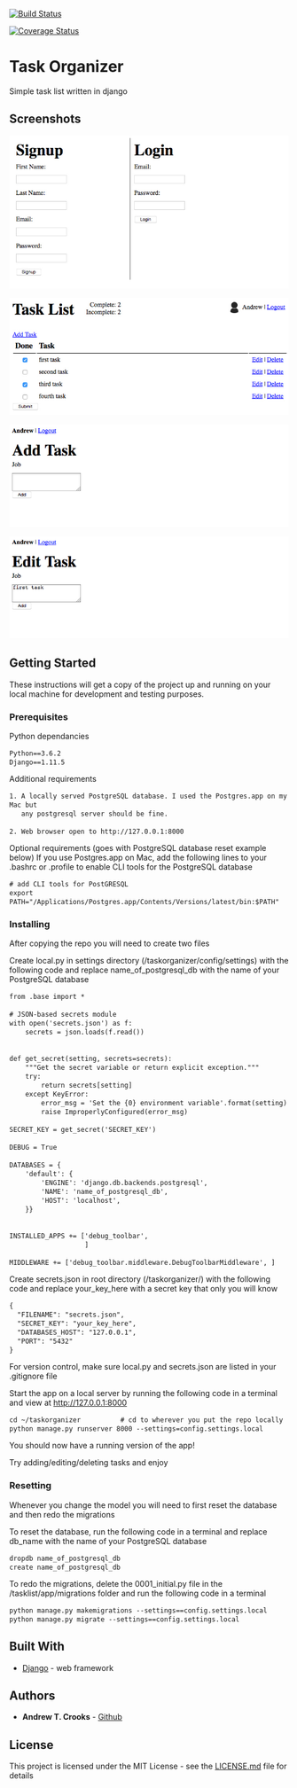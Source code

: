 [![Build Status](https://travis-ci.org/andrewtcrooks/taskorganizer.svg?branch=master)](https://travis-ci.org/andrewtcrooks/taskorganizer)

[![Coverage Status](https://coveralls.io/repos/github/andrewtcrooks/taskorganizer/badge.svg?branch=master)](https://coveralls.io/github/andrewtcrooks/taskorganizer?branch=master)


 # Task Organizer

Simple task list written in django


## Screenshots

<!--adding {attach} like this ({attach}screenshot*.jpg) -->


![Sign-in/Login](screenshot1.jpg?raw=true "Sign-in/Login")

![Task List](screenshot2.jpg?raw=true "Task List")

![Add Task](screenshot3.jpg?raw=true "Add Task")

![Edit Task](screenshot4.jpg?raw=true "Edit Task")


## Getting Started

These instructions will get a copy of the project up and running on your local machine for development and testing purposes.

### Prerequisites

Python dependancies
```
Python==3.6.2
Django==1.11.5
```




Additional requirements
```
1. A locally served PostgreSQL database. I used the Postgres.app on my Mac but 
   any postgresql server should be fine.

2. Web browser open to http://127.0.0.1:8000
```


Optional requirements (goes with PostgreSQL database reset example below)
If you use Postgres.app on Mac, add the following lines to your .bashrc or .profile to enable CLI tools for the PostgreSQL database
```
# add CLI tools for PostGRESQL
export PATH="/Applications/Postgres.app/Contents/Versions/latest/bin:$PATH"
```

### Installing

After copying the repo you will need to create two files

Create local.py in settings directory (/taskorganizer/config/settings) with the following code and replace name_of_postgresql_db with the name of your PostgreSQL database
```
from .base import *

# JSON-based secrets module
with open('secrets.json') as f:
    secrets = json.loads(f.read())


def get_secret(setting, secrets=secrets):
    """Get the secret variable or return explicit exception."""
    try:
        return secrets[setting]
    except KeyError:
        error_msg = 'Set the {0} environment variable'.format(setting)
        raise ImproperlyConfigured(error_msg)

SECRET_KEY = get_secret('SECRET_KEY')

DEBUG = True

DATABASES = {
    'default': {
        'ENGINE': 'django.db.backends.postgresql',
        'NAME': 'name_of_postgresql_db',
        'HOST': 'localhost',
    }}


INSTALLED_APPS += ['debug_toolbar',
                   ]

MIDDLEWARE += ['debug_toolbar.middleware.DebugToolbarMiddleware', ]

```

Create secrets.json in root directory (/taskorganizer/) with the following code and replace your_key_here with a secret key that only you will know
```
{
  "FILENAME": "secrets.json",
  "SECRET_KEY": "your_key_here",
  "DATABASES_HOST": "127.0.0.1",
  "PORT": "5432"
}
```

For version control, make sure local.py and secrets.json are listed in your .gitignore file

Start the app on a local server by running the following code in a terminal and view at http://127.0.0.1:8000

```
cd ~/taskorganizer          # cd to wherever you put the repo locally
python manage.py runserver 8000 --settings=config.settings.local
```

You should now have a running version of the app!

Try adding/editing/deleting tasks and enjoy


### Resetting

Whenever you change the model you will need to first reset the database and then redo the migrations

To reset the database, run the following code in a terminal and replace db_name with the name of your PostgreSQL database
```
dropdb name_of_postgresql_db
create name_of_postgresql_db
```

To redo the migrations, delete the 0001_initial.py file in the /tasklist/app/migrations folder and run the following code in a terminal
```
python manage.py makemigrations --settings==config.settings.local
python manage.py migrate --settings==config.settings.local
```


## Built With

* [Django](https://docs.djangoproject.com/en/1.11/) - web framework

## Authors

* **Andrew T. Crooks** - [Github](https://github.com/andrewtcrooks)

## License

This project is licensed under the MIT License - see the [LICENSE.md](LICENSE.md) file for details


